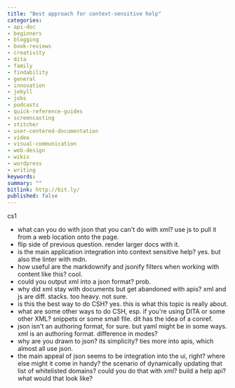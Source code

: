 ```yaml
---
title: "Best approach for context-sensitive help"
categories:
- api-doc
- beginners
- blogging
- book-reviews
- creativity
- dita
- family
- findability
- general
- innovation
- jekyll
- jobs
- podcasts
- quick-reference-guides
- screencasting
- stitcher
- user-centered-documentation
- video
- visual-communication
- web-design
- wikis
- wordpress
- writing
keywords:
summary: ""
bitlink: http://bit.ly/
published: false
---
```


cs1
- what can you do with json that you can't do with xml? use js to pull it from a web location onto the page.
- flip side of previous question. render larger docs with it.
- is the main application integration into context sensitive help? yes. but also the linter with mdn.
- how useful are the markdownify and jsonify filters when working with content like this? cool.
- could you output xml into a json format? prob.
- why did xml stay with documents but get abandoned with apis? xml and js are diff. stacks. too heavy. not sure.
- is this the best way to do CSH? yes. this is what this topic is really about.
- what are some other ways to do CSH, esp. if you're using DITA or some other XML? snippets or some small file. dit has the idea of a conref.
- json isn't an authoring format, for sure. but yaml might be in some ways. xml is an authoring format. difference in modes?
- why are you drawn to json? its simplicity? ties more into apis, which almost all use json.
- the main appeal of json seems to be integration into the ui, right? where else might it come in handy? the scenario of dynamically updating that list of whitelisted domains? could you do that with xml? build a help api? what would that look like?
